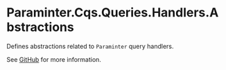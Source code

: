 # Paraminter.Cqs.Queries.Handlers.Abstractions

Defines abstractions related to `Paraminter` query handlers.

See [GitHub](https://github.com/Paraminter/Paraminter.Cqs.Queries) for more information.